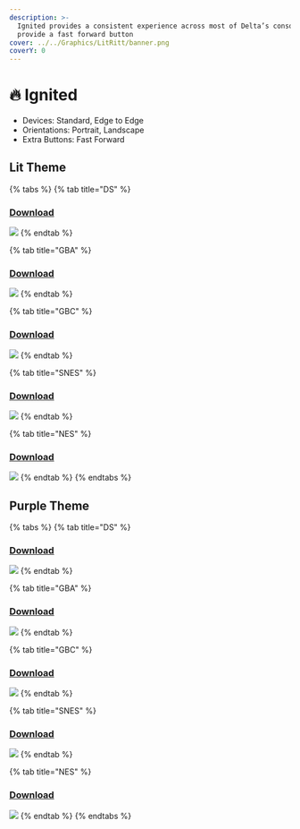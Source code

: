 ```yaml
---
description: >-
  Ignited provides a consistent experience across most of Delta’s consoles and
  provide a fast forward button
cover: ../../Graphics/LitRitt/banner.png
coverY: 0
---
```


# 🔥 Ignited

* Devices: Standard, Edge to Edge
* Orientations: Portrait, Landscape
* Extra Buttons: Fast Forward

## Lit Theme

{% tabs %}
{% tab title="DS" %}
### [Download](Ignited/Orange/NDS/skin.deltaskin)

![](<../../.gitbook/assets/skin-poster@2x (8).png>)
{% endtab %}

{% tab title="GBA" %}
### [Download](Ignited/Orange/GBA/skin.deltaskin)

![](<../../.gitbook/assets/skin-poster@2x (4).png>)
{% endtab %}

{% tab title="GBC" %}
### [Download](Ignited/Orange/GBC/skin.deltaskin)

![](<../../.gitbook/assets/skin-poster@2x (7).png>)
{% endtab %}

{% tab title="SNES" %}
### [Download](Ignited/Orange/SNES/skin.deltaskin)

![](<../../.gitbook/assets/skin-poster@2x (1).png>)
{% endtab %}

{% tab title="NES" %}
### [Download](Ignited/Orange/NES/skin.deltaskin)

![](../../.gitbook/assets/skin-poster@2x.png)
{% endtab %}
{% endtabs %}

## Purple Theme

{% tabs %}
{% tab title="DS" %}
### [Download](Ignited/Purple/NDS/skin.deltaskin)

![](<../../.gitbook/assets/skin-poster@2x (5).png>)
{% endtab %}

{% tab title="GBA" %}
### [Download](Ignited/Purple/GBA/skin.deltaskin)

![](<../../.gitbook/assets/skin-poster@2x (6).png>)
{% endtab %}

{% tab title="GBC" %}
### [Download](Ignited/Purple/GBC/skin.deltaskin)

![](<../../.gitbook/assets/skin-poster@2x (3).png>)
{% endtab %}

{% tab title="SNES" %}
### [Download](Ignited/Purple/SNES/skin.deltaskin)

![](<../../.gitbook/assets/skin-poster@2x (9).png>)
{% endtab %}

{% tab title="NES" %}
### [Download](Ignited/Purple/NES/skin.deltaskin)

![](<../../.gitbook/assets/skin-poster@2x (2).png>)
{% endtab %}
{% endtabs %}
